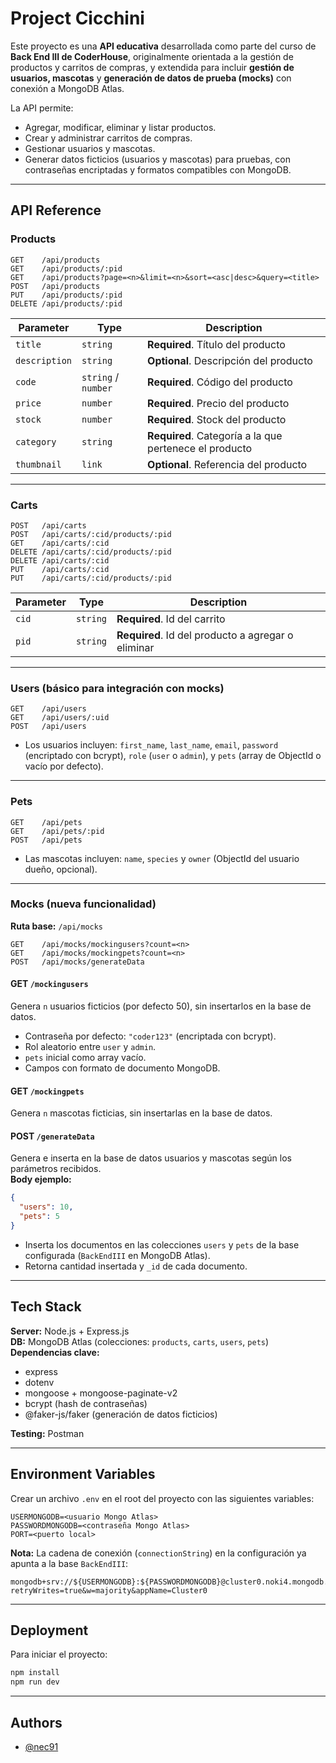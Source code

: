 # Project Cicchini

Este proyecto es una **API educativa** desarrollada como parte del curso de **Back End III de CoderHouse**, originalmente orientada a la gestión de productos y carritos de compras, y extendida para incluir **gestión de usuarios, mascotas** y **generación de datos de prueba (mocks)** con conexión a MongoDB Atlas.

La API permite:
- Agregar, modificar, eliminar y listar productos.
- Crear y administrar carritos de compras.
- Gestionar usuarios y mascotas.
- Generar datos ficticios (usuarios y mascotas) para pruebas, con contraseñas encriptadas y formatos compatibles con MongoDB.

---

## API Reference

### Products
```http
GET    /api/products
GET    /api/products/:pid
GET    /api/products?page=<n>&limit=<n>&sort=<asc|desc>&query=<title>
POST   /api/products
PUT    /api/products/:pid
DELETE /api/products/:pid
```

| Parameter     | Type                 | Description |
|---------------|----------------------|-------------|
| `title`       | `string`             | **Required**. Título del producto |
| `description` | `string`             | **Optional**. Descripción del producto |
| `code`        | `string` / `number`  | **Required**. Código del producto |
| `price`       | `number`             | **Required**. Precio del producto |
| `stock`       | `number`             | **Required**. Stock del producto |
| `category`    | `string`             | **Required**. Categoría a la que pertenece el producto |
| `thumbnail`   | `link`               | **Optional**. Referencia del producto |

---

### Carts
```http
POST   /api/carts
POST   /api/carts/:cid/products/:pid
GET    /api/carts/:cid
DELETE /api/carts/:cid/products/:pid
DELETE /api/carts/:cid
PUT    /api/carts/:cid
PUT    /api/carts/:cid/products/:pid
```

| Parameter | Type     | Description |
|-----------|----------|-------------|
| `cid`     | `string` | **Required**. Id del carrito |
| `pid`     | `string` | **Required**. Id del producto a agregar o eliminar |

---

### Users (básico para integración con mocks)
```http
GET    /api/users
GET    /api/users/:uid
POST   /api/users
```
- Los usuarios incluyen: `first_name`, `last_name`, `email`, `password` (encriptado con bcrypt), `role` (`user` o `admin`), y `pets` (array de ObjectId o vacío por defecto).

---

### Pets
```http
GET    /api/pets
GET    /api/pets/:pid
POST   /api/pets
```
- Las mascotas incluyen: `name`, `species` y `owner` (ObjectId del usuario dueño, opcional).

---

### Mocks (nueva funcionalidad)
**Ruta base:** `/api/mocks`

```http
GET    /api/mocks/mockingusers?count=<n>
GET    /api/mocks/mockingpets?count=<n>
POST   /api/mocks/generateData
```

#### GET `/mockingusers`
Genera `n` usuarios ficticios (por defecto 50), sin insertarlos en la base de datos.  
- Contraseña por defecto: `"coder123"` (encriptada con bcrypt).
- Rol aleatorio entre `user` y `admin`.
- `pets` inicial como array vacío.
- Campos con formato de documento MongoDB.

#### GET `/mockingpets`
Genera `n` mascotas ficticias, sin insertarlas en la base de datos.

#### POST `/generateData`
Genera e inserta en la base de datos usuarios y mascotas según los parámetros recibidos.  
**Body ejemplo:**
```json
{
  "users": 10,
  "pets": 5
}
```
- Inserta los documentos en las colecciones `users` y `pets` de la base configurada (`BackEndIII` en MongoDB Atlas).
- Retorna cantidad insertada y `_id` de cada documento.

---

## Tech Stack

**Server:** Node.js + Express.js  
**DB:** MongoDB Atlas (colecciones: `products`, `carts`, `users`, `pets`)  
**Dependencias clave:**  
- express  
- dotenv  
- mongoose + mongoose-paginate-v2  
- bcrypt (hash de contraseñas)  
- @faker-js/faker (generación de datos ficticios)  

**Testing:** Postman

---

## Environment Variables

Crear un archivo `.env` en el root del proyecto con las siguientes variables:

```env
USERMONGODB=<usuario Mongo Atlas>
PASSWORDMONGODB=<contraseña Mongo Atlas>
PORT=<puerto local>
```

**Nota:** La cadena de conexión (`connectionString`) en la configuración ya apunta a la base `BackEndIII`:
```
mongodb+srv://${USERMONGODB}:${PASSWORDMONGODB}@cluster0.noki4.mongodb.net/BackEndIII?retryWrites=true&w=majority&appName=Cluster0
```

---

## Deployment

Para iniciar el proyecto:

```bash
npm install
npm run dev
```

---

## Authors

- [@nec91](https://github.com/nec91/ProjectCicchini)
